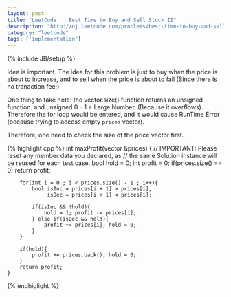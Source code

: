 ```yaml
---
layout: post
title: "LeetCode    Best Time to Buy and Sell Stock II"
description: "http://oj.leetcode.com/problems/best-time-to-buy-and-sell-stock-ii/"
category: "leetcode"
tags: ['implementation']
---
```

{% include JB/setup %}

Idea is important. The idea for this problem is just to buy when the price is about to increase, and to sell when the price is about to fall (Since there is no tranaction fee;)

One thing to take note: the vector.size() function returns an unsigned function. and unsigned 0 - 1 = Large Number. (Because it overflows). Therefore the for loop would be entered, and it would cause RunTime Error (because trying to access empty `prices` vector).

Therefore, one need to check the size of the price vector first.

{% highlight cpp %}
    int maxProfit(vector<int> &prices) {
        // IMPORTANT: Please reset any member data you declared, as
        // the same Solution instance will be reused for each test case.
        bool hold = 0; int profit = 0;
        if(prices.size() == 0) return profit;
        
        for(int i = 0 ; i < prices.size() - 1 ; i++){
            bool isInc = prices[i + 1] > prices[i],
                 isDec = prices[i + 1] < prices[i];
            
            if(isInc && !hold){
                hold = 1; profit -= prices[i];
            } else if(isDec && hold){
                profit += prices[i]; hold = 0;
            }
        }
        
        if(hold){
            profit += prices.back(); hold = 0;
        }
        return profit;
    }
{% endhiglight %}
